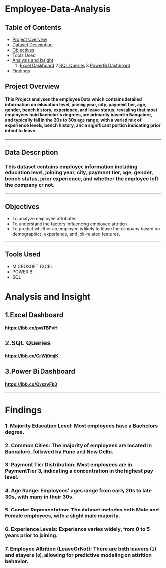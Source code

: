 # Employee-Data-Analysis
## Table of Contents
+ [Project Overview](#Project-Overview)
+ [Dataset Description](#Dataset-Description)
+ [Objectives](#Objectives)
+ [Tools Used](#Tools-Used)
+ [Analysis and Insight](#Analysisand-Insight)   
  1. [Excel Dashboard](#excel-dashboard)
2.[SQL Queries](#sql-queries)
3.[PowerBi Dashboard](#PowerBi-Dashboard)
+ [Findings](#Findings)

## Project Overview
#### This Project analyses the employee Data which contains detailed information on education level, joining year, city, payment tier, age, gender, bench history, experience, and leave status, revealing that most employees hold Bachelor's degrees, are primarily based in Bangalore, and typically fall in the 20s to 30s age range, with a varied mix of experience levels, bench history, and a significant portion indicating prior intent to leave.
---

## Data Description
### This dataset contains employee information including education level, joining year, city, payment tier, age, gender, bench status, prior experience, and whether the employee left the company or not.
---

## Objectives
 + To analyze employee attributes 
 + To understand the factors influencing employee attrition  
 + To predict whether an employee is likely to leave the company based on demographics, experience, and job-related features.
---
## Tools Used
+ MICROSOFT EXCEL
+ POWER BI
+ SQL
  
# Analysis and Insight 
## 1.Excel Dashboard
#### https://ibb.co/pvsTBPvH

## 2.SQL Queries
#### https://ibb.co/CpWj0mjK

## 3.Power Bi Dashboard
#### https://ibb.co/QvszvFk3
---
# Findings
 ### 1. Majority Education Level: Most employees have a Bachelors degree.
### 2. Common Cities: The majority of employees are located in Bangalore, followed by Pune and New Delhi.
### 3. Payment Tier Distribution: Most employees are in PaymentTier 3, indicating a concentration in the highest pay level.
### 4. Age Range: Employees' ages range from early 20s to late 30s, with many in their 30s.
### 5. Gender Representation: The dataset includes both Male and Female employees, with a slight male majority.
### 6. Experience Levels: Experience varies widely, from 0 to 5 years prior to joining.
### 7. Employee Attrition (LeaveOrNot): There are both leavers (`1`) and stayers (`0`), allowing for predictive modeling on attrition behavior.


